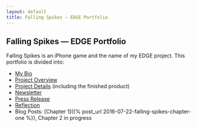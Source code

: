 ```yaml
---
layout: default
title: Falling Spikes — EDGE Portfolio
---
```


## Falling Spikes — EDGE Portfolio

Falling Spikes is an iPhone game and the name of my EDGE project. This portfolio is divided into:

 - [My Bio](bio.html)
 - [Project Overview](overview.html)
 - [Project Details](details.html) (including the finished product)
 - [Newsletter](newsletter.html)
 - [Press Release](press.html)
 - [Reflection](reflection.html)
 - Blog Posts: [Chapter 1]({% post_url 2016-07-22-falling-spikes-chapter-one %}), Chapter 2 in progress
